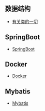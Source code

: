 ## 数据结构

- [有关类的一切](数据结构/有关类的一切.md)

## SpringBoot

- [SpringBoot](数据结构/有关类的一切.md)

## Docker

- [Docker](数据结构/有关类的一切.md)

## Mybatis

- [Mybatis](数据结构/有关类的一切.md)



